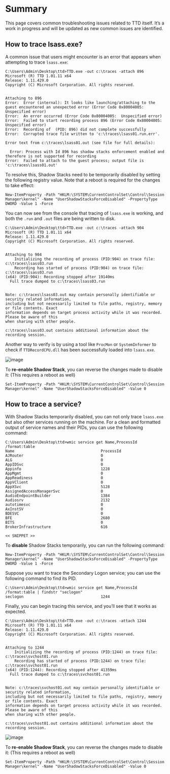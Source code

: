 # Summary

This page covers common troubleshooting issues related to TTD itself. It’s a work in progress and will be updated as new common issues are identified.

## How to trace lsass.exe?

A common issue that users might encounter is an error that appears when attempting to trace `lsass.exe`:

```
C:\Users\Admin\Desktop\ttd>TTD.exe -out c:\traces -attach 896
Microsoft (R) TTD 1.01.11 x64
Release: 1.11.429.0
Copyright (C) Microsoft Corporation. All rights reserved.


Attaching to 896
Error:  Error (internal): It looks like launching/attaching to the guest encountered an unexpected error (Error Code 0x80004005:  Unspecified error)
Error:  An error occurred (Error Code 0x80004005:  Unspecified error)
Error:  Failed to start recording process 896 (Error Code 0x80004005:  Unspecified error)
Error:  Recording of  (PID: 896) did not complete successfully
Error:  Corrupted trace file written to 'c:\traces\lsass01.run.err'.

Error text from c:\traces\lsass01.out (see file for full details):

  Error: Process with Id 896 has shadow stacks enforcement enabled and therefore is not supported for recording
Error:  Failed to attach to the guest process; output file is 'c:\traces\lsass01.out'
```

To resolve this, Shadow Stacks need to be temporarily disabled by setting the following registry value. Note that a reboot is required for the changes to take effect:

```
New-ItemProperty -Path "HKLM:\SYSTEM\CurrentControlSet\Control\Session Manager\kernel" -Name "UserShadowStacksForceDisabled" -PropertyType DWORD -Value 1 -Force
```

You can now see from the console that tracing of `lsass.exe` is working, and both the `.run` and `.out` files are being written to disk.

```
C:\Users\Admin\Desktop\ttd>TTD.exe -out c:\traces -attach 904
Microsoft (R) TTD 1.01.11 x64
Release: 1.11.429.0
Copyright (C) Microsoft Corporation. All rights reserved.


Attaching to 904
    Initializing the recording of process (PID:904) on trace file: c:\traces\lsass03.run
    Recording has started of process (PID:904) on trace file: c:\traces\lsass03.run
(x64) (PID:904): Recording stopped after 19140ms
  Full trace dumped to c:\traces\lsass03.run


Note: c:\traces\lsass03.out may contain personally identifiable or security related information,
including but not necessarily limited to file paths, registry, memory or file contents. Exact
information depends on target process activity while it was recorded. Please be aware of this
when sharing with other people.

c:\traces\lsass03.out contains additional information about the recording session.
```

Another way to verify is by using a tool like `ProcMon` or `SystemInformer` to check if `TTDRecordCPU.dll` has been successfully loaded into `lsass.exe`.

![image](https://github.com/user-attachments/assets/cad04764-c4ee-426b-8263-7884d2139e24)

To **re-enable Shadow Stack**, you can reverse the changes made to disable it: (This requires a reboot as well)

```
Set-ItemProperty -Path "HKLM:\SYSTEM\CurrentControlSet\Control\Session Manager\kernel" -Name "UserShadowStacksForceDisabled" -Value 0
```

## How to trace a service?

With Shadow Stacks temporarily disabled, you can not only trace `lsass.exe` but also other services running on the machine. For a clean and formatted output of service names and their PIDs, you can use the following command:

```
C:\Users\Admin\Desktop\ttd>wmic service get Name,ProcessId /format:table
Name                                      ProcessId
AJRouter                                  0
ALG                                       0
AppIDSvc                                  0
Appinfo                                   1228
AppMgmt                                   0
AppReadiness                              0
AppVClient                                0
AppXSvc                                   5128
AssignedAccessManagerSvc                  0
AudioEndpointBuilder                      1384
Audiosrv                                  2132
autotimesvc                               0
AxInstSV                                  0
BDESVC                                    0
BFE                                       2680
BITS                                      0
BrokerInfrastructure                      616

<< SNIPPET >>
```

To **disable** Shadow Stacks temporarily, you can run the following command:

```
New-ItemProperty -Path "HKLM:\SYSTEM\CurrentControlSet\Control\Session Manager\kernel" -Name "UserShadowStacksForceDisabled" -PropertyType DWORD -Value 1 -Force
```

Suppose you want to trace the Secondary Logon service; you can use the following command to find its PID.

```
C:\Users\Admin\Desktop\ttd>wmic service get Name,ProcessId /format:table | findstr "seclogon"
seclogon                                  1244
```

Finally, you can begin tracing this service, and you’ll see that it works as expected.

```
C:\Users\Admin\Desktop\ttd>TTD.exe -out c:\traces -attach 1244
Microsoft (R) TTD 1.01.11 x64
Release: 1.11.429.0
Copyright (C) Microsoft Corporation. All rights reserved.


Attaching to 1244
    Initializing the recording of process (PID:1244) on trace file: c:\traces\svchost01.run
    Recording has started of process (PID:1244) on trace file: c:\traces\svchost01.run
(x64) (PID:1244): Recording stopped after 41359ms
  Full trace dumped to c:\traces\svchost01.run


Note: c:\traces\svchost01.out may contain personally identifiable or security related information,
including but not necessarily limited to file paths, registry, memory or file contents. Exact
information depends on target process activity while it was recorded. Please be aware of this
when sharing with other people.

c:\traces\svchost01.out contains additional information about the recording session.
```

![image](https://github.com/user-attachments/assets/98ac4b6c-a74c-4259-997f-b346829b4616)


To **re-enable Shadow Stack**, you can reverse the changes made to disable it: (This requires a reboot as well)

```
Set-ItemProperty -Path "HKLM:\SYSTEM\CurrentControlSet\Control\Session Manager\kernel" -Name "UserShadowStacksForceDisabled" -Value 0
```
